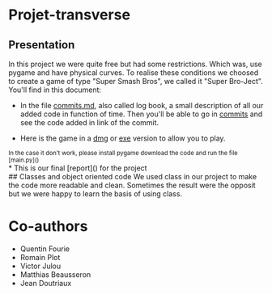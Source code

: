 # Projet-transverse
## Presentation
In this project we were quite free but had some restrictions. Which was, use pygame and have physical curves. To realise these conditions we choosed to create a game of type "Super Smash Bros", we called it "Super Bro-Ject". <br>
You'll find in this document: <br>
* In the file [commits.md](), also called log book, a small description of all our added code in function of time. Then you'll be able to go in [commits](https://github.com/MatthiasBeausseron/Projet-transverse/commits/main) and see the code added in link of the commit.

* Here is the game in a [dmg]() or [exe]() version to allow you to play. <br>
<small>
In the case it don't work, please install pygame download the code and run the file [main.py]()
</small> <br>
* This is our final [report]() for the project <br>
## Classes and object oriented code
We used class in our project to make the code more readable and clean. Sometimes the result were the opposit but we were happy to learn the basis of using class.

# Co-authors
* Quentin Fourie
* Romain Plot
* Victor Julou
* Matthias Beausseron
* Jean Doutriaux
